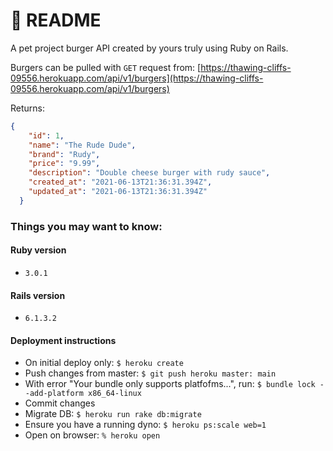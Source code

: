 # 🍔 README 

A pet project burger API created by yours truly using Ruby on Rails. 

Burgers can be pulled with `GET` request from: 
[https://thawing-cliffs-09556.herokuapp.com/api/v1/burgers](https://thawing-cliffs-09556.herokuapp.com/api/v1/burgers)

Returns:
```json
{
    "id": 1,
    "name": "The Rude Dude",
    "brand": "Rudy",
    "price": "9.99",
    "description": "Double cheese burger with rudy sauce",
    "created_at": "2021-06-13T21:36:31.394Z",
    "updated_at": "2021-06-13T21:36:31.394Z"
  }
```

### Things you may want to know:

#### Ruby version
- `3.0.1`

#### Rails version
- `6.1.3.2`

#### Deployment instructions
- On initial deploy only: `$ heroku create`
- Push changes from master: `$ git push heroku master: main`
- With error "Your bundle only supports platfofms...", run: `$ bundle lock --add-platform x86_64-linux`
- Commit changes
- Migrate DB: `$ heroku run rake db:migrate`
- Ensure you have a running dyno: `$ heroku ps:scale web=1`
- Open on browser: `% heroku open`

